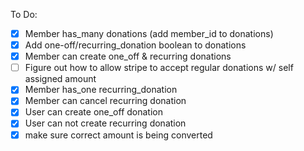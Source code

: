 To Do:

- [x] Member has_many donations (add member_id to donations)
- [x] Add one-off/recurring_donation boolean to donations
- [x] Member can create one_off & recurring donations
- [ ] Figure out how to allow stripe to accept regular donations w/ self assigned amount
- [x] Member has_one recurring_donation
- [x] Member can cancel recurring donation
- [x] User can create one_off donation
- [x] User can not create recurring donation
- [x] make sure correct amount is being converted
